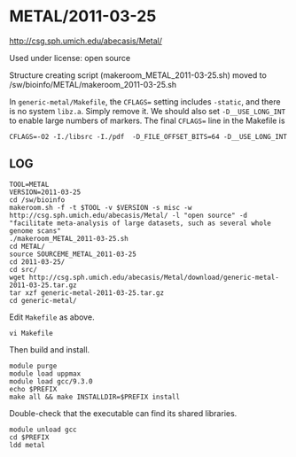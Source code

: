 METAL/2011-03-25
================

<http://csg.sph.umich.edu/abecasis/Metal/>

Used under license:
open source

Structure creating script (makeroom_METAL_2011-03-25.sh) moved to /sw/bioinfo/METAL/makeroom_2011-03-25.sh

In `generic-metal/Makefile`, the `CFLAGS=` setting includes `-static`, and there is no system `libz.a`.  Simply remove it.
We should also set `-D__USE_LONG_INT` to enable large numbers of markers.  The final `CFLAGS=` line in the Makefile is

    CFLAGS=-O2 -I./libsrc -I./pdf  -D_FILE_OFFSET_BITS=64 -D__USE_LONG_INT


LOG
---

    TOOL=METAL
    VERSION=2011-03-25
    cd /sw/bioinfo
    makeroom.sh -f -t $TOOL -v $VERSION -s misc -w http://csg.sph.umich.edu/abecasis/Metal/ -l "open source" -d "facilitate meta-analysis of large datasets, such as several whole genome scans" 
    ./makeroom_METAL_2011-03-25.sh 
    cd METAL/
    source SOURCEME_METAL_2011-03-25 
    cd 2011-03-25/
    cd src/
    wget http://csg.sph.umich.edu/abecasis/Metal/download/generic-metal-2011-03-25.tar.gz
    tar xzf generic-metal-2011-03-25.tar.gz 
    cd generic-metal/

Edit `Makefile` as above.

    vi Makefile

Then build and install.

    module purge
    module load uppmax
    module load gcc/9.3.0
    echo $PREFIX
    make all && make INSTALLDIR=$PREFIX install

Double-check that the executable can find its shared libraries.

    module unload gcc
    cd $PREFIX
    ldd metal

